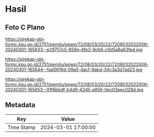 # Hasil

## Foto C Plano

https://sirekap-obj-formc.kpu.go.id/2751/pemilu/ppwp/72/08/03/20/22/7208032022006-20240301-165633--e29757c5-858e-4fe3-9cb6-c0d5a8a63fed.jpg

https://sirekap-obj-formc.kpu.go.id/2751/pemilu/ppwp/72/08/03/20/22/7208032022006-20240301-165644--fad0616d-09a5-4acf-9abd-34c3a3d7ad23.jpg

https://sirekap-obj-formc.kpu.go.id/2751/pemilu/ppwp/72/08/03/20/22/7208032022006-20240301-165653--91f6bbdf-b4d9-42d5-a856-0ec03eec028d.jpg


## Metadata

| Key        | Value               |
| ---------- | ------------------- |
| Time Stamp | 2024-03-01 17:00:00 |




